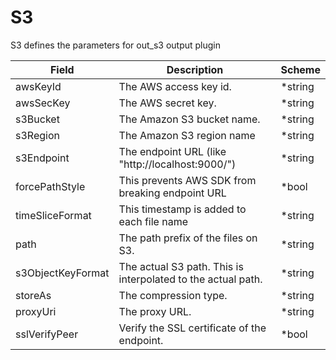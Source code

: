 # S3

S3 defines the parameters for out_s3 output plugin


| Field | Description | Scheme |
| ----- | ----------- | ------ |
| awsKeyId | The AWS access key id. | *string |
| awsSecKey | The AWS secret key. | *string |
| s3Bucket | The Amazon S3 bucket name. | *string |
| s3Region | The Amazon S3 region name | *string |
| s3Endpoint | The endpoint URL (like "http://localhost:9000/") | *string |
| forcePathStyle | This prevents AWS SDK from breaking endpoint URL | *bool |
| timeSliceFormat | This timestamp is added to each file name | *string |
| path | The path prefix of the files on S3. | *string |
| s3ObjectKeyFormat | The actual S3 path. This is interpolated to the actual path. | *string |
| storeAs | The compression type. | *string |
| proxyUri | The proxy URL. | *string |
| sslVerifyPeer | Verify the SSL certificate of the endpoint. | *bool |
